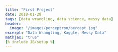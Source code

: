 ```yaml
---
title: "First Project"
date: 2018-01-28
tags: [data wrangling, data science, messy data]
header:
  image: "/images/perceptron/percept.jpg"
excerpt: "Data Wrangling, Kaggle, Messy Data"
mathjax: "true"
{% include JB/setup %}
---
```


